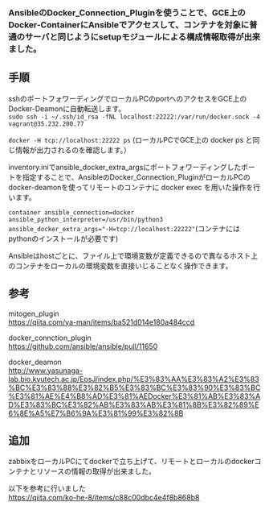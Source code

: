 ### AnsibleのDocker_Connection_Pluginを使うことで、GCE上のDocker-ContainerにAnsibleでアクセスして、コンテナを対象に普通のサーバと同じようにsetupモジュールによる構成情報取得が出来ました。
手順
--- 
sshのポートフォワーディングでローカルPCのportへのアクセスをGCE上のDocker-Deamonに自動転送します。<br>
```sudo ssh -i ~/.ssh/id_rsa -fNL localhost:22222:/var/run/docker.sock -4 vagrant@35.232.200.77``` <br>

```docker -H tcp://localhost:22222 ps``` (ローカルPCでGCE上の docker ps と同じ情報が出力されるのを確認します。）<br>

inventory.iniでansible_docker_extra_argsにポートフォワーディングしたポートを指定することで、AnsibleのDocker_Connection_PluginがローカルPCのdocker-deamonを使ってリモートのコンテナに docker exec を用いた操作を行います。<br>

```container ansible_connection=docker ansible_python_interpreter=/usr/bin/python3 ansible_docker_extra_args="-H=tcp://localhost:22222"```(コンテナにはpythonのインストールが必要です)

Ansibleはhostごとに、ファイル上で環境変数が定義できるので異なるホスト上のコンテナをローカルの環境変数を直接いじることなく操作できます。

参考
---
mitogen_plugin<br>
https://qiita.com/ya-man/items/ba521d014e180a484ccd <br>

docker_connction_plugin<br>
https://github.com/ansible/ansible/pull/11650

docker_deamon <br>
http://www.yasunaga-lab.bio.kyutech.ac.jp/EosJ/index.php/%E3%83%AA%E3%83%A2%E3%83%BC%E3%83%88%E3%82%B5%E3%83%BC%E3%83%90%E3%83%BC%E3%81%AE%E4%B8%AD%E3%81%AEDocker%E3%81%AB%E3%83%AD%E3%83%BC%E3%82%AB%E3%83%AB%E3%81%8B%E3%82%89%E6%8E%A5%E7%B6%9A%E3%81%99%E3%82%8B

追加
---
zabbixをローカルPCにてdockerで立ち上げて、リモートとローカルのdockerコンテナとリソースの情報の取得が出来ました。

以下を参考に行いました<br>
https://qiita.com/ko-he-8/items/c88c00dbc4e4f8b868b8
